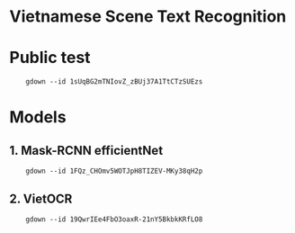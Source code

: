 # Vietnamese Scene Text Recognition

# Public test
```
    gdown --id 1sUqBG2mTNIovZ_zBUj37A1TtCTzSUEzs
```

# Models
## 1. Mask-RCNN efficientNet
```
    gdown --id 1FQz_CHOmv5WOTJpH8TIZEV-MKy38qH2p
```
## 2. VietOCR 
```
    gdown --id 19QwrIEe4FbO3oaxR-21nY5BkbkKRfLO8
```